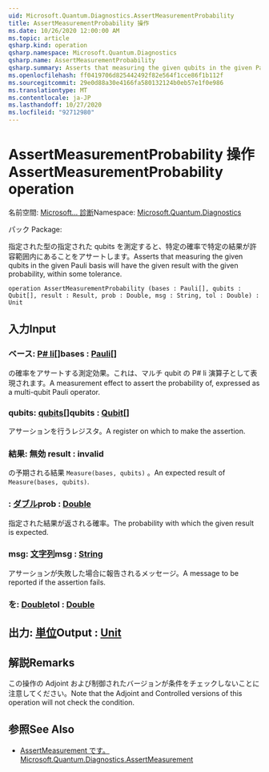 ```yaml
---
uid: Microsoft.Quantum.Diagnostics.AssertMeasurementProbability
title: AssertMeasurementProbability 操作
ms.date: 10/26/2020 12:00:00 AM
ms.topic: article
qsharp.kind: operation
qsharp.namespace: Microsoft.Quantum.Diagnostics
qsharp.name: AssertMeasurementProbability
qsharp.summary: Asserts that measuring the given qubits in the given Pauli basis will have the given result with the given probability, within some tolerance.
ms.openlocfilehash: ff0419706d825442492f82e564f1cce86f1b112f
ms.sourcegitcommit: 29e0d88a30e4166fa580132124b0eb57e1f0e986
ms.translationtype: MT
ms.contentlocale: ja-JP
ms.lasthandoff: 10/27/2020
ms.locfileid: "92712980"
---
```

# <a name="assertmeasurementprobability-operation"></a><span data-ttu-id="77147-102">AssertMeasurementProbability 操作</span><span class="sxs-lookup"><span data-stu-id="77147-102">AssertMeasurementProbability operation</span></span>

<span data-ttu-id="77147-103">名前空間: [Microsoft... 診断](xref:Microsoft.Quantum.Diagnostics)</span><span class="sxs-lookup"><span data-stu-id="77147-103">Namespace: [Microsoft.Quantum.Diagnostics](xref:Microsoft.Quantum.Diagnostics)</span></span>

<span data-ttu-id="77147-104">パック [](https://nuget.org/packages/)</span><span class="sxs-lookup"><span data-stu-id="77147-104">Package: [](https://nuget.org/packages/)</span></span>


<span data-ttu-id="77147-105">指定された型の指定された qubits を測定すると、特定の確率で特定の結果が許容範囲内にあることをアサートします。</span><span class="sxs-lookup"><span data-stu-id="77147-105">Asserts that measuring the given qubits in the given Pauli basis will have the given result with the given probability, within some tolerance.</span></span>

```qsharp
operation AssertMeasurementProbability (bases : Pauli[], qubits : Qubit[], result : Result, prob : Double, msg : String, tol : Double) : Unit
```


## <a name="input"></a><span data-ttu-id="77147-106">入力</span><span class="sxs-lookup"><span data-stu-id="77147-106">Input</span></span>

### <a name="bases--pauli"></a><span data-ttu-id="77147-107">ベース: [P# li](xref:microsoft.quantum.lang-ref.pauli)[]</span><span class="sxs-lookup"><span data-stu-id="77147-107">bases : [Pauli](xref:microsoft.quantum.lang-ref.pauli)[]</span></span>

<span data-ttu-id="77147-108">の確率をアサートする測定効果。これは、マルチ qubit の P# li 演算子として表現されます。</span><span class="sxs-lookup"><span data-stu-id="77147-108">A measurement effect to assert the probability of, expressed as a multi-qubit Pauli operator.</span></span>


### <a name="qubits--qubit"></a><span data-ttu-id="77147-109">qubits: [qubits](xref:microsoft.quantum.lang-ref.qubit)[]</span><span class="sxs-lookup"><span data-stu-id="77147-109">qubits : [Qubit](xref:microsoft.quantum.lang-ref.qubit)[]</span></span>

<span data-ttu-id="77147-110">アサーションを行うレジスタ。</span><span class="sxs-lookup"><span data-stu-id="77147-110">A register on which to make the assertion.</span></span>


### <a name="result--__invalidresult__"></a><span data-ttu-id="77147-111">結果: __無効 <Result>__</span><span class="sxs-lookup"><span data-stu-id="77147-111">result : __invalid<Result>__</span></span>

<span data-ttu-id="77147-112">の予期される結果 `Measure(bases, qubits)` 。</span><span class="sxs-lookup"><span data-stu-id="77147-112">An expected result of `Measure(bases, qubits)`.</span></span>


### <a name="prob--double"></a><span data-ttu-id="77147-113">: [ダブル](xref:microsoft.quantum.lang-ref.double)</span><span class="sxs-lookup"><span data-stu-id="77147-113">prob : [Double](xref:microsoft.quantum.lang-ref.double)</span></span>

<span data-ttu-id="77147-114">指定された結果が返される確率。</span><span class="sxs-lookup"><span data-stu-id="77147-114">The probability with which the given result is expected.</span></span>


### <a name="msg--string"></a><span data-ttu-id="77147-115">msg: [文字列](xref:microsoft.quantum.lang-ref.string)</span><span class="sxs-lookup"><span data-stu-id="77147-115">msg : [String](xref:microsoft.quantum.lang-ref.string)</span></span>

<span data-ttu-id="77147-116">アサーションが失敗した場合に報告されるメッセージ。</span><span class="sxs-lookup"><span data-stu-id="77147-116">A message to be reported if the assertion fails.</span></span>


### <a name="tol--double"></a><span data-ttu-id="77147-117">を: [Double](xref:microsoft.quantum.lang-ref.double)</span><span class="sxs-lookup"><span data-stu-id="77147-117">tol : [Double](xref:microsoft.quantum.lang-ref.double)</span></span>





## <a name="output--unit"></a><span data-ttu-id="77147-118">出力: [単位](xref:microsoft.quantum.lang-ref.unit)</span><span class="sxs-lookup"><span data-stu-id="77147-118">Output : [Unit](xref:microsoft.quantum.lang-ref.unit)</span></span>



## <a name="remarks"></a><span data-ttu-id="77147-119">解説</span><span class="sxs-lookup"><span data-stu-id="77147-119">Remarks</span></span>

<span data-ttu-id="77147-120">この操作の Adjoint および制御されたバージョンが条件をチェックしないことに注意してください。</span><span class="sxs-lookup"><span data-stu-id="77147-120">Note that the Adjoint and Controlled versions of this operation will not check the condition.</span></span>

## <a name="see-also"></a><span data-ttu-id="77147-121">参照</span><span class="sxs-lookup"><span data-stu-id="77147-121">See Also</span></span>

- [<span data-ttu-id="77147-122">AssertMeasurement です。</span><span class="sxs-lookup"><span data-stu-id="77147-122">Microsoft.Quantum.Diagnostics.AssertMeasurement</span></span>](xref:Microsoft.Quantum.Diagnostics.AssertMeasurement)